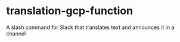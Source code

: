 # translation-gcp-function
A slash command for Slack that translates text and announces it in a channel
